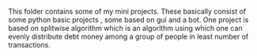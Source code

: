 This folder contains some of my mini projects. 
These basically consist of some python basic projects , some based on gui and a bot.
One project is based on splitwise algorithm which is an algorithm using which one can evenly distribute debt money among a group of people in least number of transactions.
